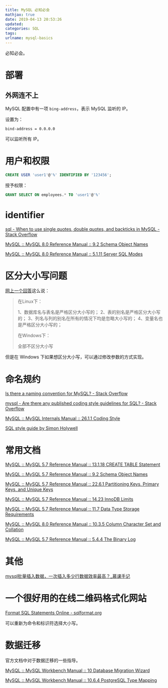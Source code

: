 ```yaml
---
title: MySQL 必知必会
mathjax: true
date: 2019-04-13 20:53:26
updated:
categories: SQL
tags:
urlname: mysql-basics
---
```


必知必会。

<!-- more -->



# 部署



## 外网连不上

MySQL 配置中有一项 `bing-address`，表示 MySQL 监听的 IP。

设置为：

```
bind-address = 0.0.0.0
```

可以监听所有 IP。





# 用户和权限

```sql
CREATE USER 'user1'@'%' IDENTIFIED BY '123456';
```



授予权限：

```sql
GRANT SELECT ON employees.* TO 'user1'@'%'
```



# identifier

[sql - When to use single quotes, double quotes, and backticks in MySQL - Stack Overflow](https://stackoverflow.com/questions/11321491/when-to-use-single-quotes-double-quotes-and-backticks-in-mysql)

[MySQL :: MySQL 8.0 Reference Manual :: 9.2 Schema Object Names](https://dev.mysql.com/doc/refman/8.0/en/identifiers.html)

[MySQL :: MySQL 8.0 Reference Manual :: 5.1.11 Server SQL Modes](https://dev.mysql.com/doc/refman/8.0/en/sql-mode.html#sqlmode_ansi_quotes)



# 区分大小写问题

[网上一个回答](https://blog.csdn.net/bluishglc/article/details/7634969)这么说：

> 在Linux下：
>
> 1、数据库名与表名是严格区分大小写的；
> 2、表的别名是严格区分大小写的；
> 3、列名与列的别名在所有的情况下均是忽略大小写的；
> 4、变量名也是严格区分大小写的； 
>
> 在Windows下：
>
> 全部不区分大小写

但是在 Windows 下如果想区分大小写，可以通过修改参数的方式实现。



# 命名规约

[Is there a naming convention for MySQL? - Stack Overflow](https://stackoverflow.com/questions/7899200/is-there-a-naming-convention-for-mysql)

[mysql - Are there any published coding style guidelines for SQL? - Stack Overflow](https://stackoverflow.com/questions/5951245/are-there-any-published-coding-style-guidelines-for-sql/40134564#40134564)

[MySQL :: MySQL Internals Manual :: 26.1.1 Coding Style](https://dev.mysql.com/doc/internals/en/coding-style.html)

[SQL style guide by Simon Holywell](https://www.sqlstyle.guide/)



# 常用文档

[MySQL :: MySQL 5.7 Reference Manual :: 13.1.18 CREATE TABLE Statement](https://dev.mysql.com/doc/refman/5.7/en/create-table.html)

[MySQL :: MySQL 5.7 Reference Manual :: 9.2 Schema Object Names](https://dev.mysql.com/doc/refman/5.7/en/identifiers.html)

[MySQL :: MySQL 5.7 Reference Manual :: 22.6.1 Partitioning Keys, Primary Keys, and Unique Keys](https://dev.mysql.com/doc/refman/5.7/en/partitioning-limitations-partitioning-keys-unique-keys.html)

[MySQL :: MySQL 5.7 Reference Manual :: 14.23 InnoDB Limits](https://dev.mysql.com/doc/refman/5.7/en/innodb-limits.html)

[MySQL :: MySQL 5.7 Reference Manual :: 11.7 Data Type Storage Requirements](https://dev.mysql.com/doc/refman/5.7/en/storage-requirements.html#data-types-storage-reqs-strings)

[MySQL :: MySQL 8.0 Reference Manual :: 10.3.5 Column Character Set and Collation](https://dev.mysql.com/doc/refman/8.0/en/charset-column.html)

[MySQL :: MySQL 5.7 Reference Manual :: 5.4.4 The Binary Log](https://dev.mysql.com/doc/refman/5.7/en/binary-log.html)



# 其他

[mysql批量插入数据，一次插入多少行数据效率最高？_慕课手记](https://www.imooc.com/article/291781)



# 一个很好用的在线二维码格式化网站

[Format SQL Statements Online - sqlformat.org](https://sqlformat.org/)

可以重新为命令和标识符选择大小写。



# 数据迁移

官方文档中对于数据迁移的一些指导。

[MySQL :: MySQL Workbench Manual :: 10 Database Migration Wizard](https://dev.mysql.com/doc/workbench/en/wb-migration.html)

[MySQL :: MySQL Workbench Manual :: 10.6.4 PostgreSQL Type Mapping](https://dev.mysql.com/doc/workbench/en/wb-migration-database-postgresql-typemapping.html)